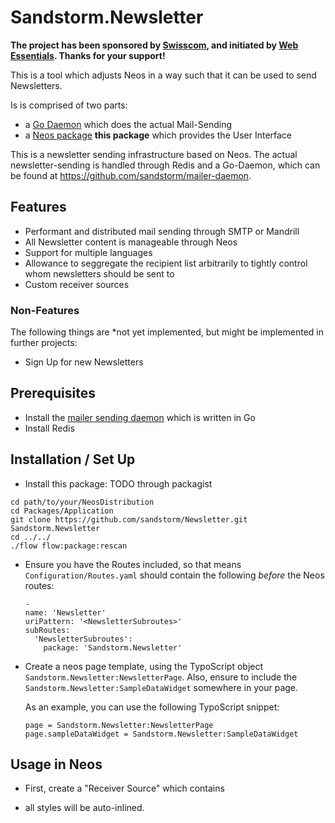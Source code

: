 # Sandstorm.Newsletter

**The project has been sponsored by [Swisscom](https://www.swisscom.ch), and initiated by [Web Essentials](http://www.web-essentials.asia/). Thanks for your support!**

This is a tool which adjusts Neos in a way such that it can be used to send Newsletters.

Is is comprised of two parts:

- a [Go Daemon](https://github.com/sandstorm/mailer-daemon) which does the actual Mail-Sending
- a [Neos package](https://github.com/sandstorm/Sandstorm.Newsletter) **this package** which provides the User Interface

This is a newsletter sending infrastructure based on Neos. The actual newsletter-sending is handled
through Redis and a Go-Daemon, which can be found at https://github.com/sandstorm/mailer-daemon.

## Features

* Performant and distributed mail sending through SMTP or Mandrill
* All Newsletter content is manageable through Neos
* Support for multiple languages
* Allowance to seggregate the recipient list arbitrarily to tightly control whom newsletters should be sent to
* Custom receiver sources

### Non-Features

The following things are *not yet implemented, but might be implemented in further projects:

* Sign Up for new Newsletters

## Prerequisites

* Install the [mailer sending daemon](https://github.com/sandstorm/mailer-daemon/releases) which is written in Go
* Install Redis

## Installation / Set Up

* Install this package: TODO through packagist
```
cd path/to/your/NeosDistribution
cd Packages/Application
git clone https://github.com/sandstorm/Newsletter.git Sandstorm.Newsletter
cd ../../
./flow flow:package:rescan
```

* Ensure you have the Routes included, so that means `Configuration/Routes.yaml` should contain the following
  *before* the Neos routes:
  ```
  -
  name: 'Newsletter'
  uriPattern: '<NewsletterSubroutes>'
  subRoutes:
    'NewsletterSubroutes':
      package: 'Sandstorm.Newsletter'

  ```

* Create a neos page template, using the TypoScript object `Sandstorm.Newsletter:NewsletterPage`.
  Also, ensure to include the `Sandstorm.Newsletter:SampleDataWidget` somewhere in your page.

  As an example, you can use the following TypoScript snippet:
  
  ```
  page = Sandstorm.Newsletter:NewsletterPage
  page.sampleDataWidget = Sandstorm.Newsletter:SampleDataWidget
  ```

## Usage in Neos

* First, create a "Receiver Source" which contains 



* all styles will be auto-inlined.
